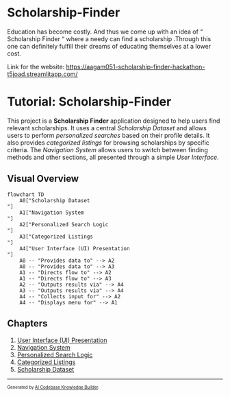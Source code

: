 # Scholarship-Finder
Education has become costly. And thus we come up with an idea of “ Scholarship Finder “ where a needy can find a scholarship .Through this one can definitely fulfill their dreams of educating themselves at a lower cost.

Link for the website: https://aagam051-scholarship-finder-hackathon-t5joad.streamlitapp.com/

# Tutorial: Scholarship-Finder

This project is a **Scholarship Finder** application designed to help users find relevant scholarships.
It uses a central *Scholarship Dataset* and allows users to perform *personalized searches* based on their profile details.
It also provides *categorized listings* for browsing scholarships by specific criteria.
The *Navigation System* allows users to switch between finding methods and other sections, all presented through a simple *User Interface*.


## Visual Overview

```mermaid
flowchart TD
    A0["Scholarship Dataset
"]
    A1["Navigation System
"]
    A2["Personalized Search Logic
"]
    A3["Categorized Listings
"]
    A4["User Interface (UI) Presentation
"]
    A0 -- "Provides data to" --> A2
    A0 -- "Provides data to" --> A3
    A1 -- "Directs flow to" --> A2
    A1 -- "Directs flow to" --> A3
    A2 -- "Outputs results via" --> A4
    A3 -- "Outputs results via" --> A4
    A4 -- "Collects input for" --> A2
    A4 -- "Displays menu for" --> A1
```

## Chapters

1. [User Interface (UI) Presentation
](01_user_interface__ui__presentation_.md)
2. [Navigation System
](02_navigation_system_.md)
3. [Personalized Search Logic
](03_personalized_search_logic_.md)
4. [Categorized Listings
](04_categorized_listings_.md)
5. [Scholarship Dataset
](05_scholarship_dataset_.md)

---

<sub><sup>Generated by [AI Codebase Knowledge Builder](https://github.com/The-Pocket/Tutorial-Codebase-Knowledge).</sup></sub>

